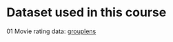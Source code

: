 # Dataset used in this course

01 Movie rating data: [grouplens](https://grouplens.org/datasets/movielens/)